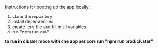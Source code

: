 Instructions for booting up the app locally:

1. clone the repository
2. install dependencies
3. create .env file and fill in all variables
4. run "npm run dev"

**to run in cluster mode with one app per core run "npm run prod:cluster"**
